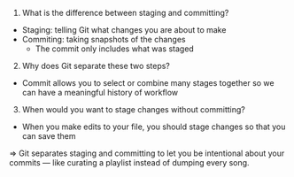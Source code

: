 1. What is the difference between staging and committing?
- Staging: telling Git what changes you are about to make
- Commiting: taking snapshots of the changes
  + The commit only includes what was staged 

2. Why does Git separate these two steps?
- Commit allows you to select or combine many stages together so we can have a meaningful history of workflow

3. When would you want to stage changes without committing?
- When you make edits to your file, you should stage changes so that you can save them 

=> Git separates staging and committing to let you be intentional about your commits — like curating a playlist instead of dumping every song.
